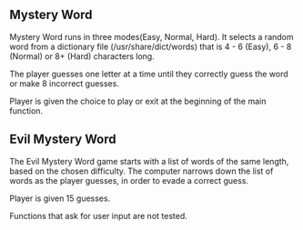 ## Mystery Word

Mystery Word runs in three modes(Easy, Normal, Hard). It selects a random word from a dictionary file (/usr/share/dict/words) that is 4 - 6 (Easy), 6 - 8 (Normal) or 8+ (Hard) characters long.

The player guesses one letter at a time until they correctly guess the word or make 8 incorrect guesses.

Player is given the choice to play or exit at the beginning of the main function.

## Evil Mystery Word

The Evil Mystery Word game starts with a list of words of the same length, based on the chosen difficulty. The computer narrows down the list of words as the player guesses, in order to evade a correct guess.

Player is given 15 guesses.

Functions that ask for user input are not tested.

